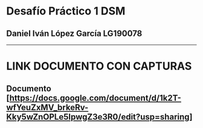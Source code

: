 # Desafío Práctico 1 DSM

## Daniel Iván López García LG190078
---------------------------------------------------------------------------------------
# LINK DOCUMENTO CON CAPTURAS
## Documento [https://docs.google.com/document/d/1k2T-wfYeuZxMV_brkeRv-Kky5wZnOPLe5IpwgZ3e3R0/edit?usp=sharing]
